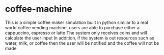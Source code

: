 # coffee-machine
This is a simple coffee maker simulation built in python
similar to a real world coffee vending machine, users are able to purchase either a cappuccino, espresso or latte
The system only receives coins and will calculate the user input
In addition, if the system is out resources such as water, milk, or coffee then the user will be notified and the coffee will not be made 
